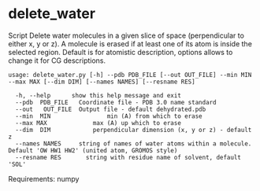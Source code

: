 # delete_water

Script
Delete water molecules in a given slice of space (perpendicular to either x, y or z). A molecule is erased if at least one of its atom is inside the selected region. Default is for atomistic description, options allows to change it for CG descriptions. 

```
usage: delete_water.py [-h] --pdb PDB_FILE [--out OUT_FILE] --min MIN --max MAX [--dim DIM] [--names NAMES] [--resname RES]

  -h, --help      show this help message and exit
  --pdb  PDB_FILE 	Coordinate file - PDB 3.0 name standard
  --out   OUT_FILE 	Output file - default dehydrated.pdb
  --min  MIN            	min (A) from which to erase
  --max MAX          	max (A) up which to erase
  --dim  DIM        	perpendicular dimension (x, y or z) - default z
  --names NAMES     string of names of water atoms within a molecule. Default 'OW HW1 HW2' (united atom, GROMOS style)
  --resname RES       string with residue name of solvent, default 'SOL'
```
  
Requirements: numpy
